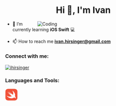 <h1 align="center">Hi 👋, I'm Ivan</h1>

<img align="right" alt="Coding" width="400" src="https://user-images.githubusercontent.com/77968379/216566671-7a229cea-3b62-42d5-829b-66cde828fba4.gif">



- 🌱 I’m currently learning **iOS Swift** 💻

- 📫 How to reach me **ivan.hirsinger@gmail.com**

<h3 align="left">Connect with me:</h3>
<p align="left">
<a href="https://twitter.com/ihirsinger" target="blank"><img align="center" src="https://raw.githubusercontent.com/rahuldkjain/github-profile-readme-generator/master/src/images/icons/Social/twitter.svg" alt="ihirsinger" height="30" width="40" /></a>
</p>

<h3 align="left">Languages and Tools:</h3>
<p align="left"> <a href="https://developer.apple.com/swift/" target="_blank" rel="noreferrer"> <img src="https://raw.githubusercontent.com/devicons/devicon/master/icons/swift/swift-original.svg" alt="swift" width="40" height="40"/> </p>
